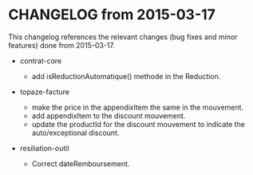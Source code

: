 CHANGELOG from 2015-03-17
===================

This changelog references the relevant changes (bug fixes and minor features) done
from 2015-03-17.

* contrat-core
  * add isReductionAutomatique() methode in the Reduction.
  
* topaze-facture
  * make the price in the appendixItem the same in the mouvement.
  * add appendixItem to the discount mouvement.
  * update the productId for the discount mouvement to indicate the auto/exceptional discount.

* resiliation-outil
   * Correct dateRemboursement.